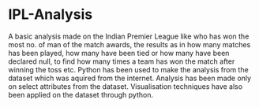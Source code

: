 # IPL-Analysis
A basic analysis made on the Indian Premier League like who has won the most no. of man of the match awards, the results as in how many matches has been played, how many have been tied or how many have been declared null, to find how many times a team has won the match after winning the toss etc.
Python has been used to make the analysis from the dataset which was aquired from the internet.
Analysis has been made only on select attributes from the dataset.
Visualisation techniques have also been applied on the dataset through python.
